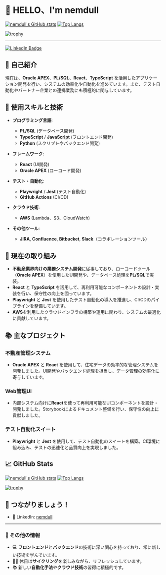 # 👋 HELLO、I'm nemdull

[![nemdull's GitHub stats](https://github-readme-stats.vercel.app/api?username=nemdull&count_private=true&show_icons=true&theme=radical)](https://github.com/nemdull/github-readme-stats)
[![Top Langs](https://github-readme-stats.vercel.app/api/top-langs/?username=nemdull)](https://github.com/nemdull/github-readme-stats)

[![trophy](https://github-profile-trophy.vercel.app/?username=nemdull&column=7)](https://github.com/nemdull/github-profile-trophy)

---

[![LinkedIn Badge](https://img.shields.io/badge/LinkedIn-nemdull-blue?style=flat-square&logo=linkedin&logoColor=white)](https://www.linkedin.com/in/nemdull/)

## 🚀 自己紹介

現在は、**Oracle APEX**、**PL/SQL**、**React**、**TypeScript** を活用したアプリケーション開発を行い、システムの効率化や自動化を進めています。また、テスト自動化やパートナー企業との連携業務にも積極的に関与しています。

## 🔧 使用スキルと技術

- **プログラミング言語**: 
  - **PL/SQL** (データベース開発)
  - **TypeScript** / **JavaScript** (フロントエンド開発)
  - **Python** (スクリプトやバックエンド開発)

- **フレームワーク**:
  - **React** (UI開発)
  - **Oracle APEX** (ローコード開発)

- **テスト・自動化**:
  - **Playwright** / **Jest** (テスト自動化)
  - **GitHub Actions** (CI/CD)

- **クラウド技術**:
  - **AWS** (Lambda、S3、CloudWatch)

- **その他ツール**:
  - **JIRA**, **Confluence**, **Bitbucket**, **Slack**（コラボレーションツール）

## 🚀 現在の取り組み

- **不動産業界向けの業務システム開発**に従事しており、ローコードツール（**Oracle APEX**）を使用したUI開発や、データベース処理を**PL/SQL**で実装。
- **React** と **TypeScript** を活用して、再利用可能なコンポーネントの設計・実装を行い、保守性の向上を図っています。
- **Playwright** と **Jest** を使用したテスト自動化の導入を推進し、CI/CDのパイプラインを整備しています。
- **AWS**を利用したクラウドインフラの構築や運用に関わり、システムの最適化に貢献しています。

## 📚 主なプロジェクト

### **不動産管理システム**
- **Oracle APEX** と **React** を使用して、住宅データの効率的な管理システムを開発しました。UI開発やバックエンド処理を担当し、データ管理の効率化に寄与しています。

### **Web管理UI**
- 内部システム向けに**React**を使って再利用可能なUIコンポーネントを設計・開発しました。Storybookによるドキュメント整備を行い、保守性の向上に貢献しました。

### **テスト自動化スイート**
- **Playwright** と **Jest** を使用して、テスト自動化のスイートを構築。CI環境に組み込み、テストの迅速化と品質向上を実現しました。

## 📈 GitHub Stats

[![nemdull's GitHub stats](https://github-readme-stats.vercel.app/api?username=nemdull&count_private=true&show_icons=true&theme=radical)](https://github.com/nemdull/github-readme-stats)
[![Top Langs](https://github-readme-stats.vercel.app/api/top-langs/?username=nemdull)](https://github.com/nemdull/github-readme-stats)

[![trophy](https://github-profile-trophy.vercel.app/?username=nemdull&column=7)](https://github.com/nemdull/github-profile-trophy)

## 🤝 つながりましょう！
- 💼 LinkedIn: [nemdull](https://www.linkedin.com/in/nemdull/)

---

### 🌟 その他の情報

- 💻 **フロントエンド**と**バックエンド**の技術に深い関心を持っており、常に新しい技術を学んでいます。
- 🚴‍♂️ 休日は**サイクリング**を楽しみながら、リフレッシュしています。
- 📚 新しい**自動化手法**や**クラウド技術**の習得に積極的です。

